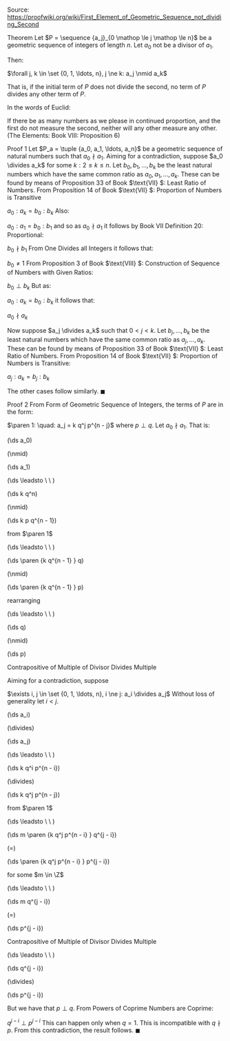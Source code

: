 # 

Source: https://proofwiki.org/wiki/First_Element_of_Geometric_Sequence_not_dividing_Second

Theorem
Let $P = \sequence {a_j}_{0 \mathop \le j \mathop \le n}$ be a geometric sequence of integers of length $n$.
Let $a_0$ not be a divisor of $a_1$.

Then:

$\forall j, k \in \set {0, 1, \ldots, n}, j \ne k: a_j \nmid a_k$

That is, if the initial term of $P$ does not divide the second, no term of $P$ divides any other term of $P$.

In the words of Euclid:

If there be as many numbers as we please in continued proportion, and the first do not measure the second, neither will any other measure any other.
(The Elements: Book $\text{VIII}$: Proposition $6$)


Proof 1
Let $P_a = \tuple {a_0, a_1, \ldots, a_n}$ be a geometric sequence of natural numbers such that $a_0 \nmid a_1$.
Aiming for a contradiction, suppose $a_0 \divides a_k$ for some $k: 2 \le k \le n$.
Let $b_0, b_1, \ldots, b_k$ be the least natural numbers which have the same common ratio as $a_0, a_1, \ldots, a_k$.
These can be found by means of Proposition $33$ of Book $\text{VII} $: Least Ratio of Numbers.
From Proposition $14$ of Book $\text{VII} $: Proportion of Numbers is Transitive

$a_0 : a_k = b_0 : b_k$
Also:

$a_0 : a_1 = b_0 : b_1$
and so as $a_0 \nmid a_1$ it follows by Book $\text{VII}$ Definition $20$: Proportional:

$b_0 \nmid b_1$
From One Divides all Integers it follows that:

$b_0 \ne 1$
From Proposition $3$ of Book $\text{VIII} $: Construction of Sequence of Numbers with Given Ratios:

$b_0 \perp b_k$
But as:

$a_0 : a_k = b_0 : b_k$
it follows that:

$a_0 \nmid a_k$

Now suppose $a_j \divides a_k$ such that $0 < j < k$.
Let $b_j, \ldots, b_k$ be the least natural numbers which have the same common ratio as $a_j, \ldots, a_k$.
These can be found by means of Proposition $33$ of Book $\text{VII} $: Least Ratio of Numbers.
From Proposition $14$ of Book $\text{VII} $: Proportion of Numbers is Transitive:

$a_j : a_k = b_j : b_k$

The other cases follow similarly.
$\blacksquare$


Proof 2
From Form of Geometric Sequence of Integers, the terms of $P$ are in the form:

$\paren 1: \quad: a_j = k q^j p^{n - j}$
where $p \perp q$.
Let $a_0 \nmid a_1$.
That is:














\(\ds a_0\)

\(\nmid\)







\(\ds a_1\)














\(\ds \leadsto \ \ \)





\(\ds k q^n\)

\(\nmid\)







\(\ds k p q^{n - 1}\)





from $\paren 1$








\(\ds \leadsto \ \ \)





\(\ds \paren {k q^{n - 1} } q\)

\(\nmid\)







\(\ds \paren {k q^{n - 1} } p\)





rearranging








\(\ds \leadsto \ \ \)





\(\ds q\)

\(\nmid\)







\(\ds p\)





Contrapositive of Multiple of Divisor Divides Multiple




Aiming for a contradiction, suppose

$\exists i, j \in \set {0, 1, \ldots, n}, i \ne j: a_i \divides a_j$
Without loss of generality let $i < j$.














\(\ds a_i\)

\(\divides\)







\(\ds a_j\)














\(\ds \leadsto \ \ \)





\(\ds k q^i p^{n - i}\)

\(\divides\)







\(\ds k q^j p^{n - j}\)





from $\paren 1$








\(\ds \leadsto \ \ \)





\(\ds m \paren {k q^j p^{n - i} } q^{j - i}\)

\(=\)







\(\ds \paren {k q^j p^{n - i} } p^{j - i}\)





for some $m \in \Z$








\(\ds \leadsto \ \ \)





\(\ds m q^{j - i}\)

\(=\)







\(\ds p^{j - i}\)





Contrapositive of Multiple of Divisor Divides Multiple








\(\ds \leadsto \ \ \)





\(\ds q^{j - i}\)

\(\divides\)







\(\ds p^{j - i}\)









But we have that $p \perp q$.
From Powers of Coprime Numbers are Coprime:

$q^{j - i} \perp p^{j - i}$
This can happen only when $q = 1$.
This is incompatible with $q \nmid p$.
From this contradiction, the result follows.
$\blacksquare$





